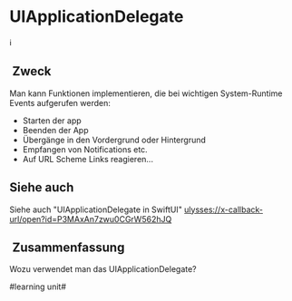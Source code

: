 # UIApplicationDelegate
ℹ️

##  Zweck

Man kann Funktionen implementieren, die bei wichtigen System-Runtime Events aufgerufen werden:

- Starten der app
- Beenden der App
- Übergänge in den Vordergrund oder Hintergrund
- Empfangen von Notifications etc.
- Auf URL Scheme Links reagieren...

## Siehe auch

Siehe auch "UIApplicationDelegate in SwiftUI" [ulysses://x-callback-url/open?id=P3MAxAn7zwu0CGrW562hJQ][1]


##  Zusammenfassung
Wozu verwendet man das UIApplicationDelegate?

[1]:	ulysses://x-callback-url/open?id=P3MAxAn7zwu0CGrW562hJQ

#learning unit#